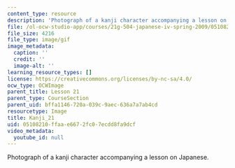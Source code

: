 ```yaml
---
content_type: resource
description: 'Photograph of a kanji character accompanying a lesson on Japanese. '
file: /ol-ocw-studio-app/courses/21g-504-japanese-iv-spring-2009/05108210ffaae6672fc07ecdd8fa9dcf_Kanji_21.gif
file_size: 4216
file_type: image/gif
image_metadata:
  caption: ''
  credit: ''
  image-alt: ''
learning_resource_types: []
license: https://creativecommons.org/licenses/by-nc-sa/4.0/
ocw_type: OCWImage
parent_title: Lesson 21
parent_type: CourseSection
parent_uid: bffa1146-720a-039c-9aec-636a7a7ab4cd
resourcetype: Image
title: Kanji_21
uid: 05108210-ffaa-e667-2fc0-7ecdd8fa9dcf
video_metadata:
  youtube_id: null
---
```

Photograph of a kanji character accompanying a lesson on Japanese. 